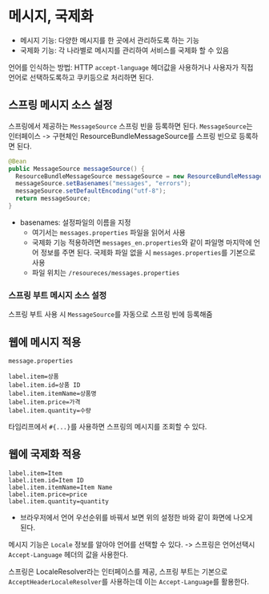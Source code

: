 # 메시지, 국제화

- 메시지 기능: 다양한 메시지를 한 곳에서 관리하도록 하는 기능
- 국제화 기능: 각 나라별로 메시지를 관리하여 서비스를 국제화 할 수 있음

언어를 인식하는 방법: HTTP `accept-language` 헤더값을 사용하거나 사용자가 직접 언어로 선택하도록하고 쿠키등으로 처리하면 된다.

## 스프링 메시지 소스 설정
스프링에서 제공하는 `MessageSource` 스프링 빈을 등록하면 된다. `MessageSource`는 인터페이스 -> 구현체인 ResourceBundleMessageSource를 스프링 빈으로 등록하면 된다.

~~~java
@Bean
public MessageSource messageSource() {
  ResourceBundleMessageSource messageSource = new ResourceBundleMessageSource();
  messageSource.setBasenames("messages", "errors");
  messageSource.setDefaultEncoding("utf-8");
  return messageSource;
}
~~~

- basenames: 설정파일의 이름을 지정
  - 여기서는 `messages.properties` 파일을 읽어서 사용
  - 국제화 기능 적용하려면 `messages_en.properties`와 같이 파일명 마지막에 언어 정보를 주면 된다. 국제화 파일 없을 시 `messages.properties`를 기본으로 사용
  - 파일 위치는 `/resoureces/messages.properties`

### 스프링 부트 메시지 소스 설정
스프링 부트 사용 시 `MessageSource`를 자동으로 스프링 빈에 등록해줌

## 웹에 메시지 적용
`message.properties`
~~~
label.item=상품
label.item.id=상품 ID
label.item.itemName=상품명
label.item.price=가격
label.item.quantity=수량
~~~
타임리프에서 `#{...}`를 사용하면 스프링의 메시지를 조회할 수 있다.

## 웹에 국제화 적용
~~~
label.item=Item
label.item.id=Item ID
label.item.itemName=Item Name
label.item.price=price
label.item.quantity=quantity
~~~
- 브라우저에서 언어 우선순위를 바꿔서 보면 위의 설정한 바와 같이 화면에 나오게 된다.

메시지 기능은 `Locale` 정보를 알아야 언어를 선택할 수 있다. -> 스프링은 언어선택시 `Accept-Language` 헤더의 값을 사용한다.

스프링은 LocaleResolver라는 인터페이스를 제공, 스프링 부트는 기본으로 `AcceptHeaderLocaleResolver`를 사용하는데 이는 `Accept-Language`를 활용한다. 

